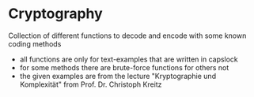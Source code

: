 # Cryptography
 Collection of different functions to decode and encode with some known coding methods
 - all functions are only for text-examples that are written in capslock
 - for some methods there are brute-force functions for others not
 - the given examples are from the lecture "Kryptographie und Komplexität" from Prof. Dr. Christoph Kreitz
 
